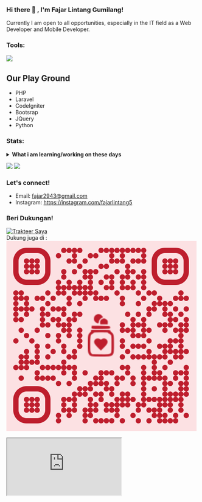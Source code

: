 ### Hi there 👋 , I'm Fajar Lintang Gumilang!
Currently I am open to all opportunities, especially in the IT field as a Web Developer and Mobile Developer.

### Tools:
<p>
    <img src="https://img.shields.io/badge/Text%20Editor-Visual%20Studio%20Code-blue?&logo=visual%20studio%20code&logoColor=blue" />
</p>

## Our Play Ground
- PHP
- Laravel
- CodeIgniter
- Bootsrap
- JQuery
- Python

### Stats:
<details>
 <summary><strong>What i am learning/working on these days</strong></summary>
    - 🔭 I’m currently working on ... </br>
    - 🌱 I’m currently learning Laravel Liveware and ReactNative </br>
    - 👯 I’m looking to collaborate on ... </br>
    - 🤔 I’m looking for help with ... </br>
    - 💬 Ask me about anything.</br>
    - 📫 How to reach me: <a href="fajar2943@gmail.com">Email me!</a>  </br>
    - 😄 Pronouns: He/Him </br>
    - ⚡ Fun fact: ... </br>
</details>
<p>
    <img src="https://github-readme-stats.vercel.app/api?username=fajar2943&hide=contribs,prs&show_icons=true&hide_border=true&title_color=000" />
    <img src="https://github-readme-stats.vercel.app/api/top-langs/?username=fajar2943&layout=compact" height=180 />
</p>

### Let's connect!
- Email: fajar2943@gmail.com
- Instagram: https://instagram.com/fajarlintang5

### Beri Dukungan!
<a href="https://trakteer.id/gumilangcode" target="_blank"><img id="wse-buttons-preview" src="https://cdn.trakteer.id/images/embed/trbtn-red-1.png" height="40" style="border:0px;height:40px;" alt="Trakteer Saya"></a>
<br>
Dukung juga di : <a href="https://saweria.co/gumilangcode" target="_blank"></a>
<img src="https://raw.githubusercontent.com/fajar2943/fajar2943/main/trakteer.svg">

<iframe src="https://saweria.co/widgets/qr?streamKey=480a36ce1e45e21fe2bc134d0cf56ab5"></iframe>
